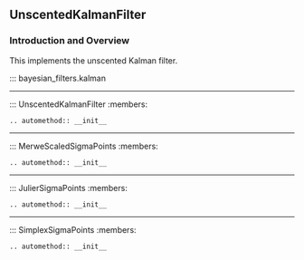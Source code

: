 ## UnscentedKalmanFilter

### Introduction and Overview

This implements the unscented Kalman filter.

::: bayesian_filters.kalman

--------

::: UnscentedKalmanFilter
    :members:

    .. automethod:: __init__

--------

::: MerweScaledSigmaPoints
    :members:

    .. automethod:: __init__

--------

::: JulierSigmaPoints
    :members:

    .. automethod:: __init__

--------

::: SimplexSigmaPoints
    :members:

    .. automethod:: __init__
